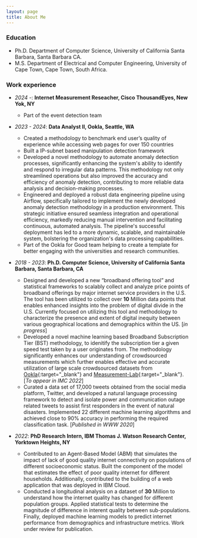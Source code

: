 ```yaml
---
layout: page
title: About Me
---
```



### Education
- Ph.D. Department of Computer Science, University of California Santa Barbara, Santa Barbara CA.
- M.S. Department of Electrical and Computer Engineering, University of Cape Town, Cape Town, South Africa.

### Work experience
- *2024 -*: **Internet Measurement Reseacher, Cisco ThousandEyes, New Yok, NY**
    - Part of the event detection team

- *2023 - 2024*: **Data Analyst II, Ookla, Seattle, WA**
    - Created a methodology to benchmark end user’s quality of experience while accessing web pages for over 150 countries
    - Built a IP-subnet based manipulation detection framework
    - Developed a novel methodology to automate anomaly detection processes, significantly enhancing the system's ability to identify and respond to irregular data patterns. This methodology not only streamlined operations but also improved the accuracy and efficiency of anomaly detection, contributing to more reliable data analysis and decision-making processes.
    - Engineered and deployed a robust data engineering pipeline using Airflow, specifically tailored to implement the newly developed anomaly detection methodology in a production environment. This strategic initiative ensured seamless integration and operational efficiency, markedly reducing manual intervention and facilitating continuous, automated analysis. The pipeline's successful deployment has led to a more dynamic, scalable, and maintainable system, bolstering the organization's data processing capabilities.
    - Part of the Ookla for Good team helping to create a template for better engaging with the universities and research communities.

- *2018 - 2023*: **Ph.D. Computer Science, University of California Santa Barbara, Santa Barbara, CA**
    - Designed and developed a new “broadband offering tool” and statistical frameworks to scalably
    collect and analyze price points of broadband offerings by major internet service providers in the U.S. The tool has been utilized to collect over **10** Million data points that enables enhanced insights into the problem of digital divide in the U.S. Currently focused on utilizing this tool and methodology to characterize the
    presence and extent of digital inequity between various geographical locations and demographics
    within the US. [*in progress*]
    - Developed a novel machine learning based Broadband Subscription Tier (BST) methodology, to idenitify the subscription tier a  given speed test taken by a user originates from. The methodology significantly enhances our understanding of crowdsourced measurements which further enables effective and accurate utilization of large scale crowdsourced datasets from [Ookla](https://www.speedtest.net/){:target="_blank"} and [Measurement-Lab](https://speed.measurementlab.net/#/){:target="_blank"}. [*To appear in IMC 2022*]
    - Curated a data set of 17,000 tweets obtained from the social media platform, Twitter, and developed a natural language processing framework to detect and isolate power and communication outage related tweets to assist first responders in the event of natural disasters. Implemented 22 different machine learning algorithms and achieved close to 90% accuracy in performing the required classification task. [*Published in WWW 2020*]

- *2022*: **PhD Research Intern, IBM Thomas J. Watson Research Center, Yorktown Heights, NY**
    - Contributed to an Agent-Based Model (ABM) that simulates the impact of lack of good quality
    internet connectivity on populations of different socioeconomic status. Built the component of
    the model that estimates the effect of poor quality internet for different households. Additionally,
    contributed to the building of a web application that was deployed in IBM Cloud.
    - Conducted a longitudinal analysis on a dataset of **30** Million to understand how the internet quality has
    changed for different population groups. Applied statistical tests to determine the magnitude of
    difference in interent quality between sub-populations. Finally, deployed machine learning models
    to predict internet performance from demographics and infrastructure metrics. Work under review
    for publication.




